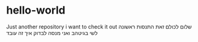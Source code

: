 # hello-world
Just another repository
i want to check it out
 שלום לכולם 
 זאת התנסות ראשונה לשי בגיטהב ואני מנסה לבדוק איך זה עובד
